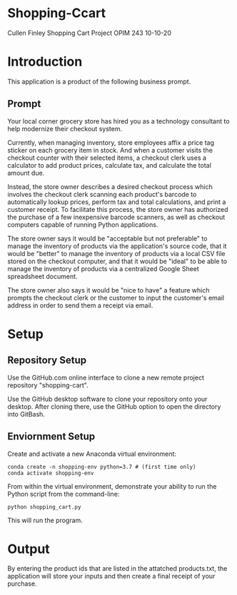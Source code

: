 # Shopping-Ccart
Cullen Finley Shopping Cart Project OPIM 243
10-10-20

# Introduction
This application is a product of the following business prompt.

## Prompt
Your local corner grocery store has hired you as a technology consultant to help modernize their checkout system.

Currently, when managing inventory, store employees affix a price tag sticker on each grocery item in stock. And when a customer visits the checkout counter with their selected items, a checkout clerk uses a calculator to add product prices, calculate tax, and calculate the total amount due.

Instead, the store owner describes a desired checkout process which involves the checkout clerk scanning each product's barcode to automatically lookup prices, perform tax and total calculations, and print a customer receipt. To facilitate this process, the store owner has authorized the purchase of a few inexpensive barcode scanners, as well as checkout computers capable of running Python applications.

The store owner says it would be "acceptable but not preferable" to manage the inventory of products via the application's source code, that it would be "better" to manage the inventory of products via a local CSV file stored on the checkout computer, and that it would be "ideal" to be able to manage the inventory of products via a centralized Google Sheet spreadsheet document.

The store owner also says it would be "nice to have" a feature which prompts the checkout clerk or the customer to input the customer's email address in order to send them a receipt via email.

# Setup
## Repository Setup
Use the GitHub.com online interface to clone a new remote project repository "shopping-cart". 

Use the GitHub desktop software to clone your repository onto your desktop. After cloning there, use the GitHub option to open the directory into GitBash.



## Enviornment Setup
Create and activate a new Anaconda virtual environment:
```
conda create -n shopping-env python=3.7 # (first time only)
conda activate shopping-env
```

From within the virtual environment, demonstrate your ability to run the Python script from the command-line:
```
python shopping_cart.py
```
This will run the program.
# Output
By entering the product ids that are listed in the attatched products.txt, the application will store your inputs and then create a final receipt of your purchase.